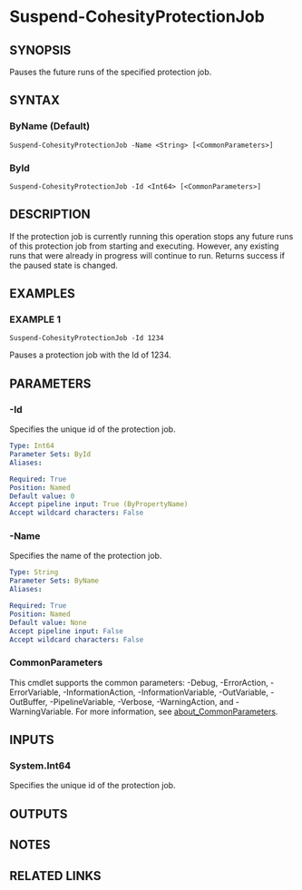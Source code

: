 # Suspend-CohesityProtectionJob

## SYNOPSIS
Pauses the future runs of the specified protection job.

## SYNTAX

### ByName (Default)
```
Suspend-CohesityProtectionJob -Name <String> [<CommonParameters>]
```

### ById
```
Suspend-CohesityProtectionJob -Id <Int64> [<CommonParameters>]
```

## DESCRIPTION
If the protection job is currently running this operation stops any future runs of this protection job from starting and executing.
However, any existing runs that were already in progress will continue to run.
Returns success if the paused state is changed.

## EXAMPLES

### EXAMPLE 1
```
Suspend-CohesityProtectionJob -Id 1234
```

Pauses a protection job with the Id of 1234.

## PARAMETERS

### -Id
Specifies the unique id of the protection job.

```yaml
Type: Int64
Parameter Sets: ById
Aliases:

Required: True
Position: Named
Default value: 0
Accept pipeline input: True (ByPropertyName)
Accept wildcard characters: False
```

### -Name
Specifies the name of the protection job.

```yaml
Type: String
Parameter Sets: ByName
Aliases:

Required: True
Position: Named
Default value: None
Accept pipeline input: False
Accept wildcard characters: False
```

### CommonParameters
This cmdlet supports the common parameters: -Debug, -ErrorAction, -ErrorVariable, -InformationAction, -InformationVariable, -OutVariable, -OutBuffer, -PipelineVariable, -Verbose, -WarningAction, and -WarningVariable. For more information, see [about_CommonParameters](http://go.microsoft.com/fwlink/?LinkID=113216).

## INPUTS

### System.Int64
Specifies the unique id of the protection job.

## OUTPUTS

## NOTES

## RELATED LINKS
